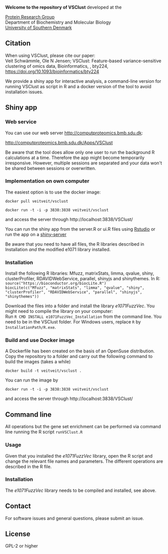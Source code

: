 **Welcome to the repository of VSClust**
developed at the

[Protein Research Group](http://www.sdu.dk/en/Om_SDU/Institutter_centre/Bmb_biokemi_og_molekylaer_biologi/Forskning/Forskningsgrupper/Protein.aspx)  
Department of Biochemistry and Molecular Biology  
[University of Southern Denmark](http://www.sdu.dk)  

## Citation
When using VSClust, please cite our paper:  
Veit Schwämmle, Ole N Jensen; VSClust: Feature-based variance-sensitive clustering of omics data, Bioinformatics, , bty224, https://doi.org/10.1093/bioinformatics/bty224

We provide a shiny app for interactive analysis, a command-line version for running VSClust as script in R and a docker version of the tool to avoid installation issues.

## Shiny app

### Web service

You can use our web server http://computproteomics.bmb.sdu.dk:

http://computproteomics.bmb.sdu.dk/Apps/VSClust

Be aware that the tool does allow only one user to run the background R calculations at a time. Therefore the app might become temporarily irresponsive. However, multiple sessions are separated and your data won't be shared between sessions or overwritten. 

### Implementation on own computer

The easiest option is to use the docker image:

`docker pull veitveit/vsclust`

`docker run -t -i -p 3838:3838 veitveit/vsclust`

and access the server through http://localhost:3838/VSClust/


You can run the shiny app from the server.R or ui.R files using [Rstudio](http://rstudio.com) or run the app on a [shiny-server](https://www.rstudio.com/products/shiny/shiny-server/)

Be aware that you need to have all files, the R libraries described in Installation *and* the modified e1071 library installed.


### Installation
Install the following R libraries: Mfuzz, matrixStats, limma, qvalue, shiny, clusterProfiler, RDAVIDWebService, parallel, shinyjs and shinythemes.
In R:
`source("https://bioconductor.org/biocLite.R")`   
`biocLite(c("Mfuzz", "matrixStats", "limma", "qvalue", "shiny", "clusterProfiler", "RDAVIDWebService", "parallel", "shinyjs", "shinythemes"))`

Download the files into a folder and install the library *e1071FuzzVec*. You might need to compile the library on your computer:  
Run `R CMD INSTALL e1071FuzzVec_Installation` from the command line. You need to be in the VSClust folder. For Windows users, replace `R` by `InstallationPath/R.exe`.

### Build and use Docker image
A Dockerfile has been created on the basis of an OpenSuse distribution. Copy the repository to a folder and carry out the following command to build the images (takes a while)

`docker build -t veitveit/vsclust .`

You can run the image by

`docker run -t -i -p 3838:3838 veitveit/vsclust`

and access the server through http://localhost:3838/VSClust/

## Command line 

All operations but the gene set enrichment can be performed via command line running the R script `runVSClust.R`

### Usage

Given that you installed the *e1071FuzzVec* library, open the R script and change the relevant file names and parameters. The different operations are described in the R file. 

### Installation
The *e1071FuzzVec* library needs to be compiled and installed, see above.

## Contact
For software issues and general questions, please submit an issue.

## License
GPL-2 or higher
